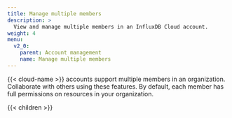 ```yaml
---
title: Manage multiple members
description: >
  View and manage multiple members in an InfluxDB Cloud account.
weight: 4
menu:
  v2_0:
    parent: Account management
    name: Manage multiple members
---
```


{{< cloud-name >}} accounts support multiple members in an organization.
Collaborate with others using these features.
By default, each member has full permissions on resources in your organization.

{{< children >}}
